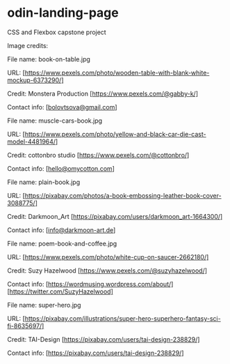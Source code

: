 # odin-landing-page
CSS and Flexbox capstone project

Image credits:

File name: book-on-table.jpg

URL: [https://www.pexels.com/photo/wooden-table-with-blank-white-mockup-6373290/]

Credit: Monstera Production [https://www.pexels.com/@gabby-k/]

Contact info: [bolovtsova@gmail.com]


File name: muscle-cars-book.jpg

URL: [https://www.pexels.com/photo/yellow-and-black-car-die-cast-model-4481964/]

Credit: cottonbro studio [https://www.pexels.com/@cottonbro/]

Contact info: [hello@omycotton.com]


File name: plain-book.jpg

URL: [https://pixabay.com/photos/a-book-embossing-leather-book-cover-3088775/]

Credit: Darkmoon_Art [https://pixabay.com/users/darkmoon_art-1664300/]

Contact info: [info@darkmoon-art.de]


File name: poem-book-and-coffee.jpg

URL: [https://www.pexels.com/photo/white-cup-on-saucer-2662180/]

Credit: Suzy Hazelwood [https://www.pexels.com/@suzyhazelwood/]

Contact info: [https://wordmusing.wordpress.com/about/] [https://twitter.com/SuzyHazelwood]


File name: super-hero.jpg

URL: [https://pixabay.com/illustrations/super-hero-superhero-fantasy-sci-fi-8635697/]

Credit: TAI-Design [https://pixabay.com/users/tai-design-238829/]

Contact info: [https://pixabay.com/users/tai-design-238829/]

